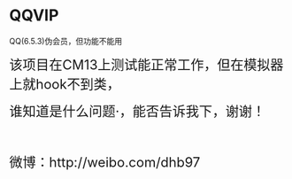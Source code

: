 # QQVIP
QQ(6.5.3)伪会员，但功能不能用

<p>
	<span style="font-size:24px;">该项目在CM13上测试能正常工作，但在模拟器上就hook不到类，</span>
</p>
<p>
	<span style="font-size:24px;">谁知道是什么问题·，能否告诉我下，谢谢！</span>
</p>
<p>
	<span style="font-size:24px;"><br />
	</span>
</p>
<p>
	<span style="font-size:24px;">微博：http://weibo.com/dhb97<br />
	</span>
</p>
